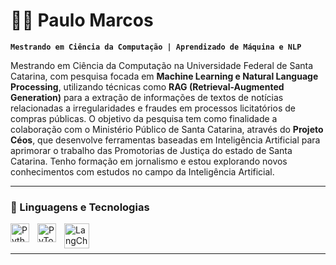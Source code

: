 # 👨‍💻 Paulo Marcos

**`Mestrando em Ciência da Computação | Aprendizado de Máquina e NLP`**

Mestrando em Ciência da Computação na Universidade Federal de Santa Catarina, com pesquisa focada em **Machine Learning e Natural Language Processing**, utilizando técnicas como **RAG (Retrieval-Augmented Generation)** para a extração de informações de textos de notícias relacionadas a irregularidades e fraudes em processos licitatórios de compras públicas. O objetivo da pesquisa tem como finalidade a colaboração com o Ministério Público de Santa Catarina, através do **Projeto Céos**, que desenvolve ferramentas baseadas em Inteligência Artificial para aprimorar o trabalho das Promotorias de Justiça do estado de Santa Catarina. Tenho formação em jornalismo e estou explorando novos conhecimentos com estudos no campo da Inteligência Artificial.

---

### 🤖 Linguagens e Tecnologias

<img
    align="left"
    alt="Python"
    title="Python"
    width="30px"
    style="padding-right: 10px;"
    src="https://cdn.jsdelivr.net/gh/devicons/devicon@latest/icons/python/python-original.svg"
/>
<img
    align="left"
    alt="PyTorch"
    title="PyTorch"
    width="30px"
    style="padding-right: 10px;"
    src="https://cdn.jsdelivr.net/gh/devicons/devicon@latest/icons/pytorch/pytorch-original.svg"
/>
<img
    align="left"
    alt="LangChain"
    title="LangChain"
    width="40px"
    style="padding-right: 10px;"
    src="https://registry.npmmirror.com/@lobehub/icons-static-png/1.29.0/files/dark/langchain.png"
/>
<br/>
<br/>

---

